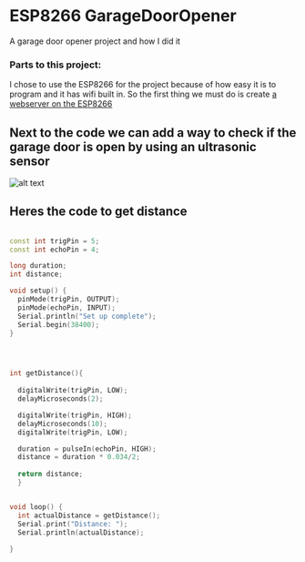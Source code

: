 # ESP8266 GarageDoorOpener
A garage door opener project and how I did it


### Parts to this project:

I chose to use the ESP8266 for the project because of how easy it is to program and it has wifi built in.
So the first thing we must do is create [a webserver on the ESP8266](https://github.com/Jarmahent/GarageDoorOpener/blob/master/Arduino/arduinServer/arduinServer.ino)


## Next to the code we can add a way to check if the garage door is open by using an ultrasonic sensor 

![alt text](https://i.imgur.com/N3APFxb.png "Logo Title Text 1")

## Heres the code to get distance
```c++
 
const int trigPin = 5;
const int echoPin = 4;

long duration;
int distance;

void setup() {
  pinMode(trigPin, OUTPUT);
  pinMode(echoPin, INPUT);
  Serial.println("Set up complete");
  Serial.begin(38400);
}




int getDistance(){
  
  digitalWrite(trigPin, LOW);
  delayMicroseconds(2);

  digitalWrite(trigPin, HIGH);
  delayMicroseconds(10);
  digitalWrite(trigPin, LOW);

  duration = pulseIn(echoPin, HIGH);
  distance = duration * 0.034/2;
  
  return distance;
  }


void loop() {
  int actualDistance = getDistance();
  Serial.print("Distance: ");
  Serial.println(actualDistance);
  
}
```
